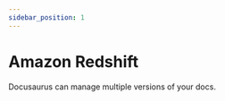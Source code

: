 ```yaml
---
sidebar_position: 1
---
```


# Amazon Redshift

Docusaurus can manage multiple versions of your docs.